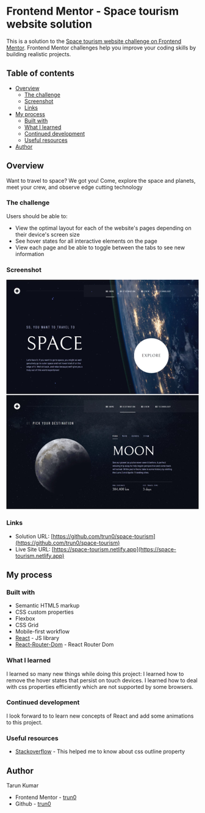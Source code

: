 # Frontend Mentor - Space tourism website solution

This is a solution to the [Space tourism website challenge on Frontend Mentor](https://www.frontendmentor.io/challenges/space-tourism-multipage-website-gRWj1URZ3). Frontend Mentor challenges help you improve your coding skills by building realistic projects. 

## Table of contents

- [Overview](#overview)
  - [The challenge](#the-challenge)
  - [Screenshot](#screenshot)
  - [Links](#links)
- [My process](#my-process)
  - [Built with](#built-with)
  - [What I learned](#what-i-learned)
  - [Continued development](#continued-development)
  - [Useful resources](#useful-resources)
- [Author](#author)


## Overview
Want to travel to space?
We got you!
Come, explore the space and planets, meet your crew, and observe edge cutting technology 

### The challenge

Users should be able to:

- View the optimal layout for each of the website's pages depending on their device's screen size
- See hover states for all interactive elements on the page
- View each page and be able to toggle between the tabs to see new information

### Screenshot

![Home](./screenshots/home.jpeg)
![Destination](./screenshots/destination.jpeg)


### Links

- Solution URL: [https://github.com/trun0/space-tourism](https://github.com/trun0/space-tourism)
- Live Site URL: [https://space-tourism.netlify.app](https://space-tourism.netlify.app)

## My process

### Built with

- Semantic HTML5 markup
- CSS custom properties
- Flexbox
- CSS Grid
- Mobile-first workflow
- [React](https://reactjs.org/) - JS library
- [React-Router-Dom](https://reactrouterdotcom.fly.dev/docs/en/v6/getting-started/overview) - React Router Dom


### What I learned

I learned so many new things while doing this project:
I learned how to remove the hover states that persist on touch devices.
I learned how to deal with css properties efficiently which are not supported by some browsers.


### Continued development

I look forward to to learn new concepts of React and add some animations to this project.


### Useful resources

- [Stackoverflow](https://stackoverflow.com/questions/51445637/css-border-outline-with-outside-padding) - This helped me to know about css outline property


## Author

Tarun Kumar
- Frontend Mentor - [trun0](https://www.frontendmentor.io/profile/trun0)
- Github - [trun0](https://github.com/trun0)

